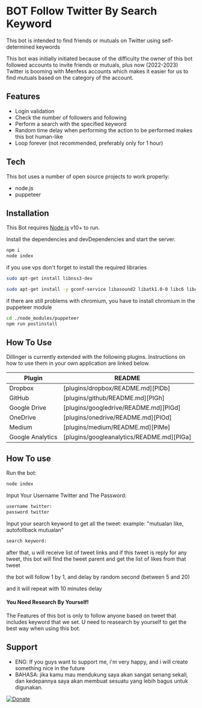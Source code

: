 # BOT Follow Twitter By Search Keyword

This bot is intended to find friends or mutuals on Twitter using self-determined keywords

This bot was initially initiated because of the difficulty the owner of this bot followed accounts to invite friends or mutuals, plus now (2022-2023) Twitter is booming with Menfess accounts which makes it easier for us to find mutuals based on the category of the account.

## Features

- Login validation
- Check the number of followers and following
- Perform a search with the specified keyword
- Random time delay when performing the action to be performed makes this bot human-like
- Loop forever (not recommended, preferably only for 1 hour)

## Tech

This bot uses a number of open source projects to work properly:

- node.js
- puppeteer

## Installation

This Bot requires [Node.js](https://nodejs.org/) v10+ to run.

Install the dependencies and devDependencies and start the server.

```sh
npm i
node index
```

if you use vps don't forget to install the required libraries

```sh
sudo apt-get install libnss3-dev

sudo apt-get install -y gconf-service libasound2 libatk1.0-0 libc6 libcairo2 libcups2 libdbus-1-3 libexpat1 libfontconfig1 libgcc1 libgconf-2-4 libgdk-pixbuf2.0-0 libglib2.0-0 libgtk-3-0 libnspr4 libpango-1.0-0 libpangocairo-1.0-0 libstdc++6 libx11-6 libx11-xcb1 libxcb1 libxcomposite1 libxcursor1 libxdamage1 libxext6 libxfixes3 libxi6 libxrandr2 libxrender1 libxss1 libxtst6 ca-certificates fonts-liberation libappindicator1 libnss3 lsb-release xdg-utils wget libgbm-dev

```

if there are still problems with chromium, you have to install chromium in the puppeteer module

```sh
cd ./node_modules/puppeteer
npm run postinstall

```

## How To Use

Dillinger is currently extended with the following plugins.
Instructions on how to use them in your own application are linked below.

| Plugin | README |
| ------ | ------ |
| Dropbox | [plugins/dropbox/README.md][PlDb] |
| GitHub | [plugins/github/README.md][PlGh] |
| Google Drive | [plugins/googledrive/README.md][PlGd] |
| OneDrive | [plugins/onedrive/README.md][PlOd] |
| Medium | [plugins/medium/README.md][PlMe] |
| Google Analytics | [plugins/googleanalytics/README.md][PlGa] |

## How To use

Run the bot:

```sh
node index
```

Input Your Username Twitter and The Password:

```sh
username twitter:
password twitter
```

Input your search keyword to get all the tweet:
example:
"mutualan like, autofollback mutualan"

```sh
search keyword:
```

after that, u will receive list of tweet links and if this tweet is reply for any tweet, this bot will find the tweet parent and get the list of likes from that tweet

the bot will follow 1 by 1, and delay by random second (between 5 and 20)

and it will repeat with 10 minutes delay

#### You Need Research By Yourself!

The Features of this bot is only to follow anyone based on tweet that includes keyword that we set. U need to reasearch by yourself to get the best way when using this bot.

## Support

- ENG: If you guys want to support me, i'm very happy, and i will create something nice in the future
- BAHASA: jika kamu mau mendukung saya akan sangat senang sekali, dan kedepannya saya akan membuat sesuatu yang lebih bagus untuk digunakan.

[![Donate](https://img.shields.io/badge/Donate-Saweria-%23faae2b)](https://saweria.co/hanifwidiyanto)




